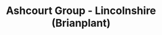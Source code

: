 ---
title: "Ashcourt Group - Lincolnshire (Brianplant)"
url: /grimsby/ashcourt-group-lincolnshire-brianplant/
shop: tools
---